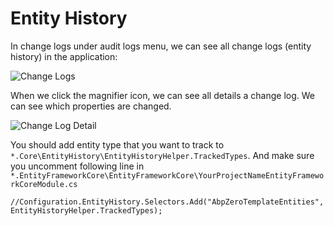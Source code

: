 # Entity History

In change logs under audit logs menu, we can see all change logs (entity history) in the application:

<img src="D:/Github/documents/docs/en/images/entity-history-logs.png" alt="Change Logs" class="img-thumbnail" />

When we click the magnifier icon, we can see all details a change log. We can see which properties are changed.

<img src="D:/Github/documents/docs/en/images/entity-history-log-detail.png" alt="Change Log Detail" class="img-thumbnail" />

You should add entity type that you want to track to `*.Core\EntityHistory\EntityHistoryHelper.TrackedTypes`. And make sure you uncomment following line in `*.EntityFrameworkCore\EntityFrameworkCore\YourProjectNameEntityFrameworkCoreModule.cs`

```
//Configuration.EntityHistory.Selectors.Add("AbpZeroTemplateEntities", EntityHistoryHelper.TrackedTypes);
```

